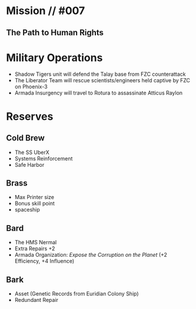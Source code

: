 # Mission // #007
## The Path to Human Rights
# Military Operations
- Shadow Tigers unit will defend the Talay base from FZC counterattack
- The Liberator Team will rescue scientists/engineers held captive by FZC on Phoenix-3
- Armada Insurgency will travel to Rotura to assassinate Atticus Raylon

# Reserves
## Cold Brew
- The SS UberX
- Systems Reinforcement
- Safe Harbor
## Brass
- Max Printer size
- Bonus skill point
- spaceship
## Bard
- The HMS Nermal
- Extra Repairs +2
- Armada Organization: *Expose the Corruption on the Planet* (+2 Efficiency, +4 Influence)
## Bark
- Asset (Genetic Records from Euridian Colony Ship)
- Redundant Repair
